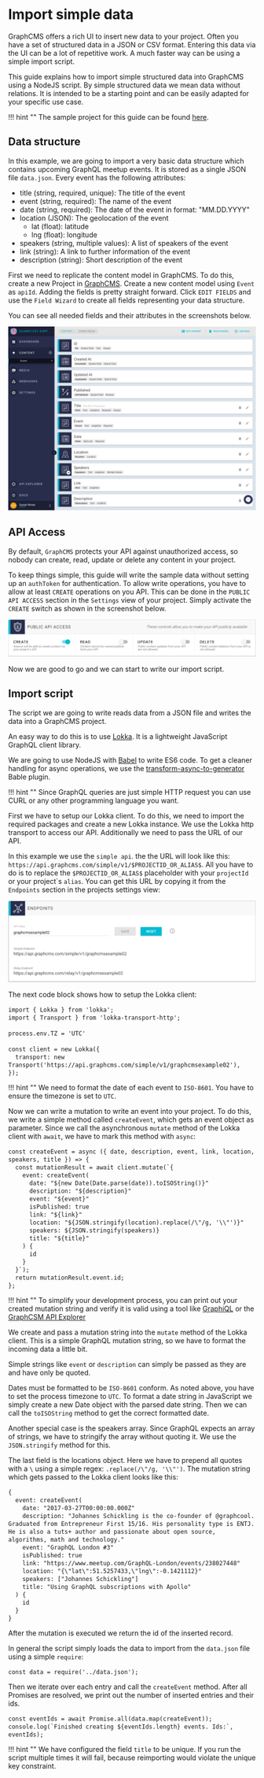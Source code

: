 # Import simple data

GraphCMS offers a rich UI to insert new data to your project. Often you have a set of structured data in a JSON or CSV format. Entering this data via the UI can be a lot of repetitive work. A much faster way can be using a simple import script.

This guide explains how to import simple structured data into GraphCMS using a NodeJS script. By simple structured data we mean data without relations. It is intended to be a starting point and can be easily adapted for your specific use case.

!!! hint ""
    The sample project for this guide can be found [here](https://github.com/GraphCMS/example_02_simple_data_import).

## Data structure

In this example, we are going to import a very basic data structure which contains upcoming GraphQL meetup events. It is stored as a single JSON file `data.json`. Every event has the following attributes:

- title (string, required, unique): The title of the event
- event (string, required): The name of the event
- date (string, required): The date of the event in format: "MM.DD.YYYY"
- location (JSON): The geolocation of the event
    - lat (float): latitude
    - lng (float): longitude
- speakers (string, multiple values): A list of speakers of the event
- link (string): A link to further information of the event
- description (string): Short description of the event

First we need to replicate the content model in GraphCMS. To do this, create a new Project in [GraphCMS](https://app.graphcms.com). Create a new content model using `Event` as `apiId`. Adding the fields is pretty straight forward. Click `EDIT FIELDS` and use the `Field Wizard` to create all fields representing your data structure.

You can see all needed fields and their attributes in the screenshots below.

![Screenshot](../img/guides/simple_import_fields.png)

## API Access

By default, `GraphCMS` protects your API against unauthorized access, so nobody can create, read, update or delete any content in your project.

To keep things simple, this guide will write the sample data without setting up an `authToken` for authentication. To allow write operations, you have to allow at least `CREATE` operations on you API. This can be done in the `PUBLIC API ACCESS` section in the `Settings` view of your project. Simply activate the `CREATE` switch as shown in the screenshot below.

![Screenshot](../img/guides/simple_import_access.png)

Now we are good to go and we can start to write our import script.

## Import script

The script we are going to write reads data from a JSON file and writes the data into a GraphCMS project.

An easy way to do this is to use [Lokka](https://github.com/kadirahq/lokka). It is a lightweight JavaScript GraphQL client library.

We are going to use NodeJS with [Babel](https://babeljs.io) to write ES6 code. To get a cleaner handling for async operations, we use the [transform-async-to-generator](https://babeljs.io/docs/plugins/transform-async-to-generator) Bable plugin.

!!! hint ""
    Since GraphQL queries are just simple HTTP request you can use CURL or any other programming language you want.


First we have to setup our Lokka client. To do this, we need to import the required packages and create a new Lokka instance. We use the Lokka http transport to access our API. Additionally we need to pass the URL of our API.

In this example we use the `simple api`. the the URL will look like this: `https://api.graphcms.com/simple/v1/$PROJECTID_OR_ALIAS$`. All you have to do is to replace the `$PROJECTID_OR_ALIAS$` placeholder with your `projectId` or your project´s `alias`.
You can get this URL by copying it from the `Endpoints` section in the projects settings view:

![Screenshot](../img/guides/simple_import_endpoints.png)

The next code block shows how to setup the Lokka client:

```
import { Lokka } from 'lokka';
import { Transport } from 'lokka-transport-http';

process.env.TZ = 'UTC'

const client = new Lokka({
  transport: new Transport('https://api.graphcms.com/simple/v1/graphcmsexample02'),
});
```

!!! hint ""
    We need to format the date of each event to `ISO-8601`. You have to ensure the timezone is set to `UTC`.


Now we can write a mutation to write an event into your project. To do this, we write a simple method called `createEvent`, which gets an event object as parameter. Since we call the asynchronous `mutate` method of the Lokka client with `await`, we have to mark this method with `async`:

```
const createEvent = async ({ date, description, event, link, location, speakers, title }) => {
  const mutationResult = await client.mutate(`{
    event: createEvent(
      date: "${new Date(Date.parse(date)).toISOString()}"
      description: "${description}"
      event: "${event}"
      isPublished: true
      link: "${link}"
      location: "${JSON.stringify(location).replace(/\"/g, '\\"')}"
      speakers: ${JSON.stringify(speakers)}
      title: "${title}"
    ) {
      id
    }
  }`);
  return mutationResult.event.id;
};
```

!!! hint ""
    To simplify your development process, you can print out your created mutation string and verify it is valid using a tool like [GraphiQL](https://github.com/graphql/graphiql) or the [GraphCSM API Explorer](http://localhost:8000/Getting_Started/#exploring-the-content-api)

We create and pass a mutation string into the `mutate` method of the Lokka client. This is a simple GraphQL mutation string, so we have to format the incoming data a little bit.

Simple strings like `event` or `description` can simply be passed as they are and have only be quoted.

Dates must be formatted to be `ISO-8601` conform. As noted above, you have to set the process timezone to `UTC`. To format a date string in JavaScript we simply create a new Date object with the parsed date string. Then we can call the `toISOString` method to get the correct formatted date.

Another special case is the speakers array. Since GraphQL expects an array of strings, we have to stringify the array without quoting it. We use the `JSON.stringify` method for this.

The last field is the locations object. Here we have to prepend all quotes with a `\` using a simple regex: `.replace(/\"/g, '\\"')`.
The mutation string which gets passed to the Lokka client looks like this:

```
{
  event: createEvent(
    date: "2017-03-27T00:00:00.000Z"
    description: "Johannes Schickling is the co-founder of @graphcool. Graduated from Entrepreneur First 15/16. His personality type is ENTJ. He is also a tuts+ author and passionate about open source, algorithms, math and technology."
    event: "GraphQL London #3"
    isPublished: true
    link: "https://www.meetup.com/GraphQL-London/events/238027448"
    location: "{\"lat\":51.5257433,\"lng\":-0.1421112}"
    speakers: ["Johannes Schickling"]
    title: "Using GraphQL subscriptions with Apollo"
  ) {
    id
  }
}
```

After the mutation is executed we return the id of the inserted record.

In general the script simply loads the data to import from the `data.json` file using a simple `require`:

```
const data = require('../data.json');
```

Then we iterate over each entry and call the `createEvent` method. After all Promises are resolved, we print out the number of inserted entries and their ids.

```
const eventIds = await Promise.all(data.map(createEvent));
console.log(`Finished creating ${eventIds.length} events. Ids:`, eventIds);
```


!!! hint ""
    We have configured the field `title` to be unique. If you run the script multiple times it will fail, because reimporting would violate the unique key constraint.
